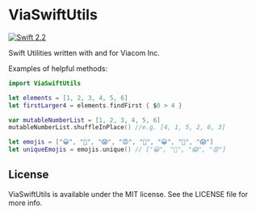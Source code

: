 # ViaSwiftUtils

[![Swift 2.2](https://img.shields.io/badge/Swift-2.2-orange.svg?style=flat)](https://swift.org/)

Swift Utilities written with and for Viacom Inc.

Examples of helpful methods:

```swift
import ViaSwiftUtils

let elements = [1, 2, 3, 4, 5, 6]
let firstLarger4 = elements.findFirst { $0 > 4 }

var mutableNumberList = [1, 2, 3, 4, 5, 6]
mutableNumberList.shuffleInPlace() //e.g. [4, 1, 5, 2, 6, 3]

let emojis = ["😀", "👀", "😱", "😡", "👀", "😀", "👀", "😱"]
let uniqueEmojis = emojis.unique() // ["😀", "👀", "😱", "😡"]

```


## License

ViaSwiftUtils is available under the MIT license. See the LICENSE file for more info.

